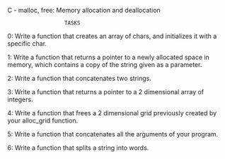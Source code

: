 C - malloc, free: Memory  allocation and deallocation

                      TASKS

0: Write a function that creates an array of chars, and initializes it with a specific char.

1: Write a function that returns a pointer to a newly allocated space in memory, which contains a copy of the string given as a parameter.

2: Write a function that concatenates two strings.

3: Write a function that returns a pointer to a 2 dimensional array of integers.

4: Write a function that frees a 2 dimensional grid previously created by your alloc_grid function.

5: Write a function that concatenates all the arguments of your program.

6: Write a function that splits a string into words.
